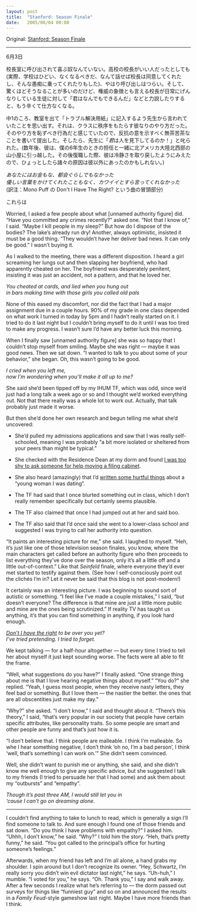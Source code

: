 ```yaml
---
layout: post
title:  "Stanford: Season Finale"
date:   2005/06/04 00:00
---
```


Original: [Stanford: Season Finale](http://www.aaronsw.com/weblog/season1finale)

----------

<!--
June 3
-->
6月3日

<!--
Nobody likes being called to the principal’s office. Even in high school
when the principal was “cool” — I’d tell him school was harmful and
should be abolished, he’d agree, and we’d talk about it — it still felt
wrong. And it always felt worse when, as surprisingly often was the
case, the powerful man in the big chair talked about how powerful you,
the puny little pushed-around student, were.
-->
校長室に呼び出されて喜ぶ奴なんていない。高校の校長がいい人だったとしても(実際、学校はひどい、なくなるべきだ、なんて話せば校長は同意してくれたし、そんな愚痴に乗ってくれたりもした)、やはり呼び出しはつらい。そして、驚くほどそうなることが多いのだけど、権威の象徴とも言える校長が日常にげんなりしている生徒に対して「君はなんでもできるんだ」などと力説したりすると、もう辛くて仕方なくなる。

<!--
I remember the time in 7th grade that the teacher told me to leave the
room and fill out one of his “dispute resolution forms” — his method of
classroom discipline. I resisted by filling out the form in an absurd
manner, because the whole thing was just so degrading. Then the teacher
complained that *I* was being condescending! (A few years later, after
the 7th grade teacher had moved out to a cabin in the Pacific Northwest
with my 6th grade teacher, he came back to school and seemed much
cooler, so I don’t think it was really his fault.)
-->
中1のころ、教室を出て「トラブル解決用紙」に記入するよう先生から言われていたことを思い出す。それは、クラスに秩序をもたらす彼なりのやり方だった。そのやり方を恥ずべき行為だと感じていたので、反抗の意を示すべく無茶苦茶なことを書いて提出した。そしたら、先生に「*君*は人を見下してるのか！」と叱られた。(数年後、彼は、僕の6年生のときの担任と一緒に北アメリカ大陸北西部の山小屋に引っ越した。その後復職した際、彼は冷静さを取り戻したようにみえたので、ひょっとしたら諸々の原因は彼以外にあったのかもしれない。)

<!--
*You sure weren’t rich, didn’t live in the city  
 Didn’t whisper sweet nothings, never told me I’m pretty*
-->
*あなたにはお金もな、都会ぐらしでもなかった  
 優しい言葉をかけてくれたこともなく、カワイイとすら言ってくれなかった*  
 (訳注：Mono Puff の Don't I Have The Right? という曲の冒頭部分)

<!--
All this by way of saying I received a rather discomfitting feeling when
[unnamed authority figure] sent me a cryptic note saying she wanted me
to come see her. I asked her about what but she never replied. (She
later explained that she meant to but it just got behind.)
-->
これらは

Worried, I asked a few people about what [unnamed authority figure] did.
“Have you committed any crimes recently?” asked one. “Not that I know
of,” I said. “Maybe I kill people in my sleep?” But how do I dispose of
the bodies? The lake’s already run dry! Another, always optimistic,
insisted it must be a good thing. “They wouldn’t have her deliver bad
news. It can only be good.” I wasn’t buying it.

As I walked to the meeting, there was a different disposition. I heard a
girl screaming her lungs out and then slapping her boyfriend, who had
apparently cheated on her. The boyfriend was desperately penitent,
insisting it was just an accident, not a pattern, and that he loved her.

*You cheated at cards, and lied when you hung out\
 in bars making time with those girls you called old pals*

None of this eased my discomfort, nor did the fact that I had a major
assignment due in a couple hours. 90% of my grade in one class depended
on what work I turned in today by 5pm and I hadn’t really started on it.
I tried to do it last night but I couldn’t bring myself to do it until I
was too tired to make any progress. I wasn’t sure I’d have any better
luck this morning.

When I finally saw [unnamed authority figure] she was so happy that I
couldn’t stop myself from smiling. Maybe she was right — maybe it was
good news. Then we sat down. “I wanted to talk to you about some of your
behavior,” she began. Oh, this wasn’t going to be good.

*I cried when you left me,\
 now I’m wondering when you’ll make it all up to me?*

She said she’d been tipped off by my IHUM TF, which was odd, since we’d
just had a long talk a week ago or so and I thought we’d worked
everything out. Not that there really was a whole lot to work out.
Actually, that talk probably just made it worse.

But then she’d done her own research and begun telling me what she’d
uncovered:

-   She’d pulled my admissions applications and saw that I was really
    self-schooled, meaning I was probably “a bit more isolated or
    sheltered from your peers than might be typical.”

-   She checked with the Residence Dean at my dorm and found [I was too
    shy to ask someone for help moving a filing
    cabinet](http://www.aaronsw.com/weblog/001421).

-   She also heard (amazingly) that I’d [written some hurtful
    things](http://www.aaronsw.com/weblog/001641) about a “young woman I
    was dating”.

-   The TF had said that I once blurted something out in class, which I
    don’t really remember specifically but certainly seems plausible.

-   The TF also claimed that once I had jumped out at her and said boo.

-   The TF also said that I’d once said she went to a lower-class school
    and suggested I was trying to call her authority into question.

“It paints an interesting picture for me,” she said. I laughed to
myself. “Heh, it’s just like one of those television season finales, you
know, where the main characters get called before an authority figure
who then proceeds to list everything they’ve done over the season, only
it’s all a little off and a little out-of-context.” Like that *Seinfeld*
finale, where everyone they’d ever met started to testify against them.
(See how I self-consciously point out the clichés I’m in? Let it never
be said that this blog is not post-modern!)

It certainly was an interesting picture. I was beginning to sound sort
of autistic or something. “I feel like I’ve made a couple mistakes,” I
said, “but doesn’t everyone? The difference is that mine are just a
little more public and mine are the ones being scrutinized.” If reality
TV has taught us anything, it’s that you can find something in anything,
if you look hard enough.

*[Don’t I have the
right](http://www.tmbw.net/wiki/index.php/Don%27t_I_Have_The_Right) to
be over you yet?\
 I’ve tried pretending. I tried to forget.*

We kept talking — for a half-hour altogether — but every time I tried to
tell her about myself it just kept sounding worse. The facts were all
able to fit the frame.

“Well, what suggestions do you have?” I finally asked. “One strange
thing about me is that I love hearing negative things about myself.”
“You do?” she replied. “Yeah, I guess most people, when they receive
nasty letters, they feel bad or something. But I love them — the nastier
the better. the ones that are all obscentities just make my day.”

“Why?” she asked. “I don’t know,” I said and thought about it. “There’s
this theory,” I said, “that’s very popular in our society that people
have certain specific attributes, like personality traits. So some
people are smart and other people are funny and that’s just how it is.

“I don’t believe that. I think people are malleable. I think I’m
malleable. So whe I hear something negative, I don’t think ‘oh no, I’m a
bad person’, I think ‘well, that’s something I can work on.’” She didn’t
seem convinced.

Well, she didn’t want to punish me or anything, she said, and she didn’t
know me well enough to give any specific advice, but she suggested I
talk to my friends (I tried to persuade her that I had some) and ask
them about my “outbursts” and “empathy”.

*Though it’s past three AM, I would still let you in\
 ‘cause I can’t go on dreaming alone.*

* * * * *

I couldn’t find anything to take to lunch to read, which is generally a
sign I’ll find someone to talk to. And sure enough I found one of those
friends and sat down. “Do you think I have problems with empathy?” I
asked him. “Uhhh, I don’t know,” he said. “Why?” I told him the story.
“Heh, that’s pretty funny,” he said. “You got called to the principal’s
office for hurting someone’s feelings.”

Afterwards, when my friend has left and I’m all alone, a hand grabs my
shoulder. I spin around but I don’t recognize its owner. “Hey, Schwartz,
I’m really sorry you didn’t win evil dictator last night,” he says.
“Uh-huh,” I mumble. “I voted for you,” he says. “Oh. Thank you,” I say
and walk away. After a few seconds I realize what he’s referring to —
the dorm passed out surveys for things like “funniest guy” and so on and
announced the results in a *Family Feud*-style gameshow last night.
Maybe I have more friends than I think.
